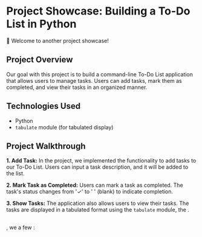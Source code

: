 # Project Showcase: Building a To-Do List in Python

🌟 Welcome to another project showcase!

## Project Overview

Our goal with this project is to build a command-line To-Do List application that allows users to manage tasks. Users can add tasks, mark them as completed, and view their tasks in an organized manner.

## Technologies Used

- Python
- `tabulate` module (for tabulated display)

## Project Walkthrough

**1. Add Task:**
In the project, we implemented the functionality to add tasks to our To-Do List. Users can input a task description, and it will be added to the list.

**2. Mark Task as Completed:**
Users can mark a task as completed. The task's status changes from '✓' to ' ' (blank) to indicate completion.

**3. Show Tasks:**
The application also allows users to view their tasks. The tasks are displayed in a tabulated format using the `tabulate` module,  the  .

##  

 , we  a few :










 
